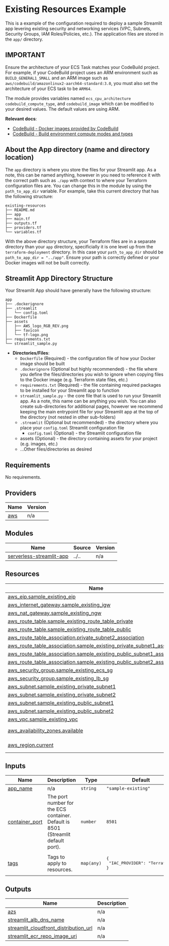 <!-- BEGIN_TF_DOCS -->
# Existing Resources Example

This is a example of the configuration required to deploy a sample Streamlit app levering existing security and networking services (VPC, Subnets, Security Groups, IAM Roles/Policies, etc.). The application files are stored in the `app/` directory.

## IMPORTANT

Ensure the architecture of your ECS Task matches your CodeBuild project. For example, if your CodeBuild project uses an ARM environment such as `BUILD_GENERAL1_SMALL` and an ARM image such as `aws/codebuild/amazonlinux2-aarch64-standard:3.0`, you must also set the architecture of your ECS task to be `ARM64`.

The module provides variables named `ecs_cpu_architecture` `codebuild_compute_type`, and `codebuild_image` which can be modified to your desired values. The default values are using ARM.

**Relevant docs**:

- [CodeBuild - Docker images provided by CodeBuild](https://docs.aws.amazon.com/codebuild/latest/userguide/build-env-ref-available.html)
- [CodeBuild - Build environment compute modes and types](https://docs.aws.amazon.com/codebuild/latest/userguide/build-env-ref-compute-types.html)

## About the App directory (name and directory location)

The `app` directory is where you store the files for your Streamlit app. As a note, this can be named anything, however in you need to reference it with the correct path such as `./app` with context to where your Terraform configuration files are. You can change this in the module by using the `path_to_app_dir` variable. For example, take this current directory that has the following structure:

```
existing-resources
├── README.md
├── app
├── main.tf
├── outputs.tf
├── providers.tf
└── variables.tf
```

 With the above directory structure, your Terraform files are in a separate directory than your `app` directory, specificially it is one level up from the `terraform-deployment` directory. In this case your `path_to_app_dir` should be `path_to_app_dir = "../app"`. Ensure your path is correctly defined or your Docker images will not be built correctly.

## Streamlit App Directory Structure

Your Streamlit App should have generally have the following structure:

```
app
├── .dockerignore
├── .streamlit
│   └── config.toml
├── Dockerfile
├── assets
│   ├── AWS_logo_RGB_REV.png
│   ├── favicon
│   └── tf-logo.png
├── requirements.txt
└── streamlit_sample.py
```

- **Directories/Files**:
  - `Dockerfile` (Required) - the configuration file of how your Docker image should be built
  - `.dockerignore` (Optional but highly recommended) - the file where you define the files/directories you wish to ignore when copying files to the Docker image (e.g. Terraform state files, etc.)
  - `requirements.txt` (Required) - the file containing required packages to be installed for your Streamlit app to function
  - `streamlit_sample.py` - the core file that is used to run your Streamlit app. As a note, this name can be anything you wish. You can also create sub-directories for additional pages, however we recommend keeping the main entrypoint file for your Streamlit app at the top of the directory (not nested in other sub-folders)
  - `.streamlit` (Optional but recommended) - the directory where you place your `config.toml` Streamlit configuration file
    - `config.toml` (Optional) - the Streamlit configuration file
  - assets (Optional) - the directory containing assets for your project (e.g. images, etc.)
  - ...Other files/directories as desired

## Requirements

No requirements.

## Providers

| Name | Version |
|------|---------|
| <a name="provider_aws"></a> [aws](#provider\_aws) | n/a |

## Modules

| Name | Source | Version |
|------|--------|---------|
| <a name="module_serverless-streamlit-app"></a> [serverless-streamlit-app](#module\_serverless-streamlit-app) | ../.. | n/a |

## Resources

| Name | Type |
|------|------|
| [aws_eip.sample_existing_eip](https://registry.terraform.io/providers/hashicorp/aws/latest/docs/resources/eip) | resource |
| [aws_internet_gateway.sample_existing_igw](https://registry.terraform.io/providers/hashicorp/aws/latest/docs/resources/internet_gateway) | resource |
| [aws_nat_gateway.sample_existing_ngw](https://registry.terraform.io/providers/hashicorp/aws/latest/docs/resources/nat_gateway) | resource |
| [aws_route_table.sample_existing_route_table_private](https://registry.terraform.io/providers/hashicorp/aws/latest/docs/resources/route_table) | resource |
| [aws_route_table.sample_existing_route_table_public](https://registry.terraform.io/providers/hashicorp/aws/latest/docs/resources/route_table) | resource |
| [aws_route_table_association.private_subnet2_association](https://registry.terraform.io/providers/hashicorp/aws/latest/docs/resources/route_table_association) | resource |
| [aws_route_table_association.sample_existing_private_subnet1_association](https://registry.terraform.io/providers/hashicorp/aws/latest/docs/resources/route_table_association) | resource |
| [aws_route_table_association.sample_existing_public_subnet1_association](https://registry.terraform.io/providers/hashicorp/aws/latest/docs/resources/route_table_association) | resource |
| [aws_route_table_association.sample_existing_public_subnet2_association](https://registry.terraform.io/providers/hashicorp/aws/latest/docs/resources/route_table_association) | resource |
| [aws_security_group.sample_existing_ecs_sg](https://registry.terraform.io/providers/hashicorp/aws/latest/docs/resources/security_group) | resource |
| [aws_security_group.sample_existing_lb_sg](https://registry.terraform.io/providers/hashicorp/aws/latest/docs/resources/security_group) | resource |
| [aws_subnet.sample_existing_private_subnet1](https://registry.terraform.io/providers/hashicorp/aws/latest/docs/resources/subnet) | resource |
| [aws_subnet.sample_existing_private_subnet2](https://registry.terraform.io/providers/hashicorp/aws/latest/docs/resources/subnet) | resource |
| [aws_subnet.sample_existing_public_subnet1](https://registry.terraform.io/providers/hashicorp/aws/latest/docs/resources/subnet) | resource |
| [aws_subnet.sample_existing_public_subnet2](https://registry.terraform.io/providers/hashicorp/aws/latest/docs/resources/subnet) | resource |
| [aws_vpc.sample_existing_vpc](https://registry.terraform.io/providers/hashicorp/aws/latest/docs/resources/vpc) | resource |
| [aws_availability_zones.available](https://registry.terraform.io/providers/hashicorp/aws/latest/docs/data-sources/availability_zones) | data source |
| [aws_region.current](https://registry.terraform.io/providers/hashicorp/aws/latest/docs/data-sources/region) | data source |

## Inputs

| Name | Description | Type | Default | Required |
|------|-------------|------|---------|:--------:|
| <a name="input_app_name"></a> [app\_name](#input\_app\_name) | n/a | `string` | `"sample-existing"` | no |
| <a name="input_container_port"></a> [container\_port](#input\_container\_port) | The port number for the ECS container. Default is 8501 (Streamlit default port). | `number` | `8501` | no |
| <a name="input_tags"></a> [tags](#input\_tags) | Tags to apply to resources. | `map(any)` | <pre>{<br>  "IAC_PROVIDER": "Terraform"<br>}</pre> | no |

## Outputs

| Name | Description |
|------|-------------|
| <a name="output_azs"></a> [azs](#output\_azs) | n/a |
| <a name="output_streamlit_alb_dns_name"></a> [streamlit\_alb\_dns\_name](#output\_streamlit\_alb\_dns\_name) | n/a |
| <a name="output_streamlit_cloudfront_distribution_url"></a> [streamlit\_cloudfront\_distribution\_url](#output\_streamlit\_cloudfront\_distribution\_url) | n/a |
| <a name="output_streamlit_ecr_repo_image_uri"></a> [streamlit\_ecr\_repo\_image\_uri](#output\_streamlit\_ecr\_repo\_image\_uri) | n/a |
<!-- END_TF_DOCS -->